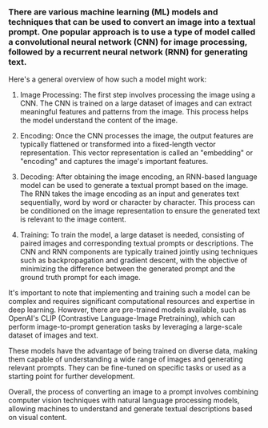### There are various machine learning (ML) models and techniques that can be used to convert an image into a textual prompt. One popular approach is to use a type of model called a convolutional neural network (CNN) for image processing, followed by a recurrent neural network (RNN) for generating text.

Here's a general overview of how such a model might work:

1) Image Processing: The first step involves processing the image using a CNN. The CNN is trained on a large dataset of images and can extract meaningful features and patterns from the image. This process helps the model understand the content of the image.

2) Encoding: Once the CNN processes the image, the output features are typically flattened or transformed into a fixed-length vector representation. This vector representation is called an "embedding" or "encoding" and captures the image's important features.

3) Decoding: After obtaining the image encoding, an RNN-based language model can be used to generate a textual prompt based on the image. The RNN takes the image encoding as an input and generates text sequentially, word by word or character by character. This process can be conditioned on the image representation to ensure the generated text is relevant to the image content.

4) Training: To train the model, a large dataset is needed, consisting of paired images and corresponding textual prompts or descriptions. The CNN and RNN components are typically trained jointly using techniques such as backpropagation and gradient descent, with the objective of minimizing the difference between the generated prompt and the ground truth prompt for each image.

It's important to note that implementing and training such a model can be complex and requires significant computational resources and expertise in deep learning. However, there are pre-trained models available, such as OpenAI's CLIP (Contrastive Language-Image Pretraining), which can perform image-to-prompt generation tasks by leveraging a large-scale dataset of images and text.

These models have the advantage of being trained on diverse data, making them capable of understanding a wide range of images and generating relevant prompts. They can be fine-tuned on specific tasks or used as a starting point for further development.

Overall, the process of converting an image to a prompt involves combining computer vision techniques with natural language processing models, allowing machines to understand and generate textual descriptions based on visual content.
